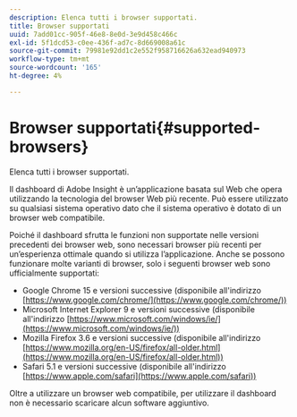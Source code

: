 ```yaml
---
description: Elenca tutti i browser supportati.
title: Browser supportati
uuid: 7add01cc-905f-46e8-8e0d-3e9d458c466c
exl-id: 5f1dcd53-c0ee-436f-ad7c-8d669008a61c
source-git-commit: 79981e92dd1c2e552f958716626a632ead940973
workflow-type: tm+mt
source-wordcount: '165'
ht-degree: 4%

---
```


# Browser supportati{#supported-browsers}

Elenca tutti i browser supportati.

Il dashboard di Adobe Insight è un’applicazione basata sul Web che opera utilizzando la tecnologia del browser Web più recente. Può essere utilizzato su qualsiasi sistema operativo dato che il sistema operativo è dotato di un browser web compatibile.

Poiché il dashboard sfrutta le funzioni non supportate nelle versioni precedenti dei browser web, sono necessari browser più recenti per un’esperienza ottimale quando si utilizza l’applicazione. Anche se possono funzionare molte varianti di browser, solo i seguenti browser web sono ufficialmente supportati:

* Google Chrome 15 e versioni successive (disponibile all&#39;indirizzo [https://www.google.com/chrome/](https://www.google.com/chrome/))
* Microsoft Internet Explorer 9 e versioni successive (disponibile all&#39;indirizzo [https://www.microsoft.com/windows/ie/](https://www.microsoft.com/windows/ie/))
* Mozilla Firefox 3.6 e versioni successive (disponibile all&#39;indirizzo [https://www.mozilla.org/en-US/firefox/all-older.html](https://www.mozilla.org/en-US/firefox/all-older.html))
* Safari 5.1 e versioni successive (disponibile all&#39;indirizzo [https://www.apple.com/safari](https://www.apple.com/safari))

Oltre a utilizzare un browser web compatibile, per utilizzare il dashboard non è necessario scaricare alcun software aggiuntivo.
